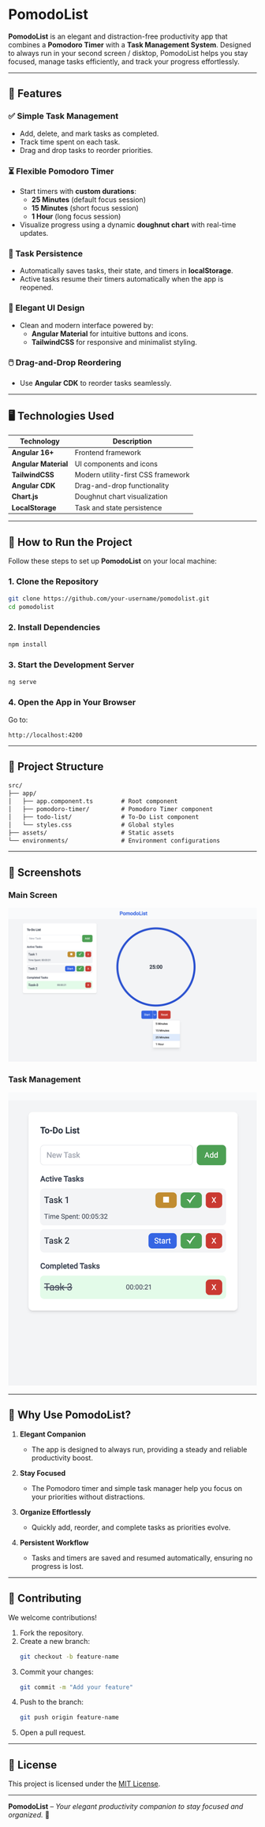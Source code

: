 # PomodoList

**PomodoList** is an elegant and distraction-free productivity app that combines a **Pomodoro Timer** with a **Task Management System**. Designed to always run in your second screen / disktop, PomodoList helps you stay focused, manage tasks efficiently, and track your progress effortlessly.

---

## 🌟 Features

### ✅ Simple Task Management  
- Add, delete, and mark tasks as completed.  
- Track time spent on each task.  
- Drag and drop tasks to reorder priorities.

### ⏳ Flexible Pomodoro Timer  
- Start timers with **custom durations**:
  - **25 Minutes** (default focus session)
  - **15 Minutes** (short focus session)
  - **1 Hour** (long focus session)  
- Visualize progress using a dynamic **doughnut chart** with real-time updates.

### 💾 Task Persistence  
- Automatically saves tasks, their state, and timers in **localStorage**.  
- Active tasks resume their timers automatically when the app is reopened.

### 🎯 Elegant UI Design  
- Clean and modern interface powered by:
  - **Angular Material** for intuitive buttons and icons.
  - **TailwindCSS** for responsive and minimalist styling.

### 🖱️ Drag-and-Drop Reordering  
- Use **Angular CDK** to reorder tasks seamlessly.

---

## 🖥️ Technologies Used

| Technology           | Description                           |
|-----------------------|---------------------------------------|
| **Angular 16+**       | Frontend framework                   |
| **Angular Material**  | UI components and icons              |
| **TailwindCSS**       | Modern utility-first CSS framework   |
| **Angular CDK**       | Drag-and-drop functionality          |
| **Chart.js**          | Doughnut chart visualization         |
| **LocalStorage**      | Task and state persistence           |

---

## 🚀 How to Run the Project

Follow these steps to set up **PomodoList** on your local machine:

### 1. Clone the Repository  
```bash
git clone https://github.com/your-username/pomodolist.git
cd pomodolist
```

### 2. Install Dependencies  
```bash
npm install
```

### 3. Start the Development Server  
```bash
ng serve
```

### 4. Open the App in Your Browser  
Go to:  
```
http://localhost:4200
```

---

## 📂 Project Structure

```
src/
├── app/
│   ├── app.component.ts        # Root component
│   ├── pomodoro-timer/         # Pomodoro Timer component
│   ├── todo-list/              # To-Do List component
│   └── styles.css              # Global styles
├── assets/                     # Static assets
└── environments/               # Environment configurations
```

---

## 📸 Screenshots

### Main Screen  
![Main Screen](/screenshot.png)

### Task Management  
![Task Management](/screenshot_2.png)

---

## 🌱 Why Use PomodoList?
1. **Elegant Companion**

   - The app is designed to always run, providing a steady and reliable productivity boost.
2. **Stay Focused**

   - The Pomodoro timer and simple task manager help you focus on your priorities without distractions.
3. **Organize Effortlessly**

   - Quickly add, reorder, and complete tasks as priorities evolve.
4. **Persistent Workflow**

   - Tasks and timers are saved and resumed automatically, ensuring no progress is lost.

---

## 🤝 Contributing

We welcome contributions!  
1. Fork the repository.  
2. Create a new branch:  
   ```bash
   git checkout -b feature-name
   ```  
3. Commit your changes:  
   ```bash
   git commit -m "Add your feature"
   ```  
4. Push to the branch:  
   ```bash
   git push origin feature-name
   ```  
5. Open a pull request.

---

## 📝 License

This project is licensed under the [MIT License](LICENSE).

---

**PomodoList** – *Your elegant productivity companion to stay focused and organized.* 🚀
